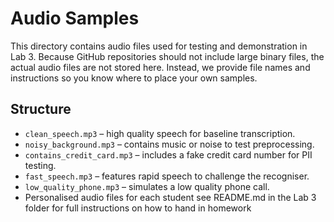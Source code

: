# Audio Samples

This directory contains audio files used for testing and demonstration in Lab 3.
Because GitHub repositories should not include large binary files, the actual
audio files are not stored here. Instead, we provide file names and instructions
so you know where to place your own samples.

## Structure

- `clean_speech.mp3` – high quality speech for baseline transcription.
- `noisy_background.mp3` – contains music or noise to test preprocessing.
- `contains_credit_card.mp3` – includes a fake credit card number for PII testing.
- `fast_speech.mp3` – features rapid speech to challenge the recogniser.
- `low_quality_phone.mp3` – simulates a low quality phone call.
-  Personalised audio files for each student see README.md in the Lab 3 folder for full instructions on how to hand in homework

